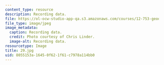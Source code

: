 ```yaml
---
content_type: resource
description: Recording data.
file: https://ol-ocw-studio-app-qa.s3.amazonaws.com/courses/12-753-geodynamics-seminar-spring-2006/8055153a16450f621f61c7978a114bb0_29.jpg
file_type: image/jpeg
image_metadata:
  caption: Recording data.
  credit: Photo courtesy of Chris Linder.
  image-alt: Recording data.
resourcetype: Image
title: 29.jpg
uid: 8055153a-1645-0f62-1f61-c7978a114bb0
---
```


